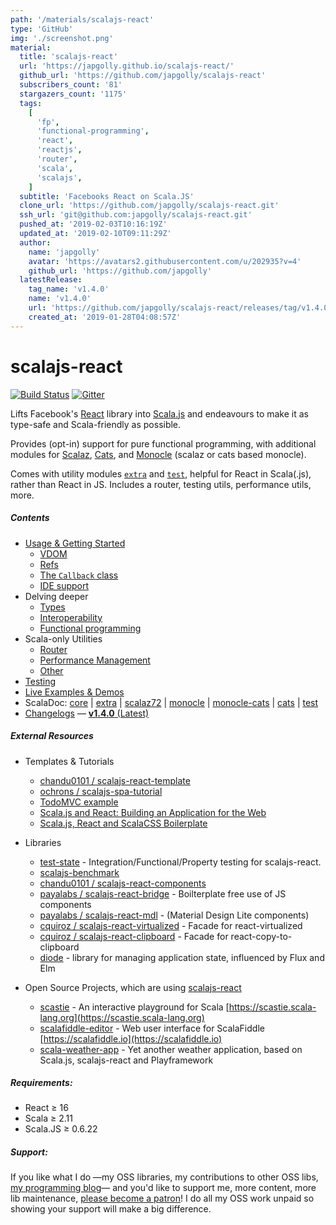 ```yaml
---
path: '/materials/scalajs-react'
type: 'GitHub'
img: './screenshot.png'
material:
  title: 'scalajs-react'
  url: 'https://japgolly.github.io/scalajs-react/'
  github_url: 'https://github.com/japgolly/scalajs-react'
  subscribers_count: '81'
  stargazers_count: '1175'
  tags:
    [
      'fp',
      'functional-programming',
      'react',
      'reactjs',
      'router',
      'scala',
      'scalajs',
    ]
  subtitle: 'Facebooks React on Scala.JS'
  clone_url: 'https://github.com/japgolly/scalajs-react.git'
  ssh_url: 'git@github.com:japgolly/scalajs-react.git'
  pushed_at: '2019-02-03T10:16:19Z'
  updated_at: '2019-02-10T09:11:29Z'
  author:
    name: 'japgolly'
    avatar: 'https://avatars2.githubusercontent.com/u/202935?v=4'
    github_url: 'https://github.com/japgolly'
  latestRelease:
    tag_name: 'v1.4.0'
    name: 'v1.4.0'
    url: 'https://github.com/japgolly/scalajs-react/releases/tag/v1.4.0'
    created_at: '2019-01-28T04:08:57Z'
---
```


# scalajs-react

[![Build Status](https://travis-ci.org/japgolly/scalajs-react.svg?branch=master)](https://travis-ci.org/japgolly/scalajs-react)
[![Gitter](https://badges.gitter.im/Join%20Chat.svg)](https://gitter.im/japgolly/scalajs-react?utm_source=badge&utm_medium=badge&utm_campaign=pr-badge&utm_content=badge)

Lifts Facebook's [React](https://facebook.github.io/react/) library into [Scala.js](http://www.scala-js.org/) and endeavours to make it as type-safe and Scala-friendly as possible.

Provides (opt-in) support for pure functional programming, with additional modules for
[Scalaz](https://github.com/scalaz/scalaz),
[Cats](https://github.com/typelevel/cats),
and [Monocle](https://github.com/julien-truffaut/Monocle) (scalaz or cats based monocle).

Comes with utility modules [`extra`](extra/) and [`test`](test/), helpful for React in Scala(.js), rather than React in JS.
Includes a router, testing utils, performance utils, more.

##### Contents

- [Usage & Getting Started](doc/USAGE.md)
  - [VDOM](doc/VDOM.md)
  - [Refs](doc/REFS.md)
  - [The `Callback` class](doc/CALLBACK.md)
  - [IDE support](doc/IDE.md)
- Delving deeper
  - [Types](doc/TYPES.md)
  - [Interoperability](doc/INTEROP.md)
  - [Functional programming](doc/FP.md)
- Scala-only Utilities
  - [Router](doc/ROUTER.md)
  - [Performance Management](doc/PERFORMANCE.md)
  - [Other](doc/EXTRA.md)
- [Testing](doc/TESTING.md)
- [Live Examples & Demos](https://japgolly.github.io/scalajs-react/)
- ScalaDoc: [core](https://www.javadoc.io/doc/com.github.japgolly.scalajs-react/core_sjs0.6_2.12/1.4.0) | [extra](https://www.javadoc.io/doc/com.github.japgolly.scalajs-react/extra_sjs0.6_2.12/1.4.0) | [scalaz72](https://www.javadoc.io/doc/com.github.japgolly.scalajs-react/ext-scalaz72_sjs0.6_2.12/1.4.0) | [monocle](https://www.javadoc.io/doc/com.github.japgolly.scalajs-react/ext-monocle_sjs0.6_2.12/1.4.0) | [monocle-cats](https://www.javadoc.io/doc/com.github.japgolly.scalajs-react/ext-monocle-cats_sjs0.6_2.12/1.4.0) | [cats](https://www.javadoc.io/doc/com.github.japgolly.scalajs-react/ext-cats_sjs0.6_2.12/1.4.0) | [test](https://www.javadoc.io/doc/com.github.japgolly.scalajs-react/test_sjs0.6_2.12/1.4.0)
- [Changelogs](doc/changelog) — [**v1.4.0** (Latest)](doc/changelog/1.4.0.md)

##### External Resources

- Templates & Tutorials

  - [chandu0101 / scalajs-react-template](https://github.com/chandu0101/scalajs-react-template)
  - [ochrons / scalajs-spa-tutorial](https://github.com/ochrons/scalajs-spa-tutorial)
  - [TodoMVC example](http://todomvc.com/examples/scalajs-react)
  - [Scala.js and React: Building an Application for the Web](https://scala-bility.blogspot.com/2015/05/scalajs-and-react-building-application.html)
  - [Scala.js, React and ScalaCSS Boilerplate](https://github.com/shashkovdanil/scalajs-react-boilerplate)

- Libraries

  - [test-state](https://github.com/japgolly/test-state/) - Integration/Functional/Property testing for scalajs-react.
  - [scalajs-benchmark](https://github.com/japgolly/scalajs-benchmark/)
  - [chandu0101 / scalajs-react-components](https://github.com/chandu0101/scalajs-react-components)
  - [payalabs / scalajs-react-bridge](https://github.com/payalabs/scalajs-react-bridge) - Boilterplate free use of JS components
  - [payalabs / scalajs-react-mdl](https://github.com/payalabs/scalajs-react-mdl) - (Material Design Lite components)
  - [cquiroz / scalajs-react-virtualized](https://github.com/cquiroz/scalajs-react-virtualized) - Facade for react-virtualized
  - [cquiroz / scalajs-react-clipboard](https://github.com/cquiroz/scalajs-react-clipboard) - Facade for react-copy-to-clipboard
  - [diode](https://github.com/suzaku-io/diode) - library for managing application state, influenced by Flux and Elm

- Open Source Projects, which are using [scalajs-react](https://github.com/japgolly/scalajs-react)
  - [scastie](https://github.com/scalacenter/scastie) - An interactive playground for Scala [https://scastie.scala-lang.org](https://scastie.scala-lang.org)
  - [scalafiddle-editor](https://github.com/scalafiddle/scalafiddle-editor) - Web user interface for ScalaFiddle [https://scalafiddle.io](https://scalafiddle.io)
  - [scala-weather-app](https://github.com/malaman/scala-weather-app) - Yet another weather application, based on Scala.js, scalajs-react and Playframework

##### Requirements:

- React ≥ 16
- Scala ≥ 2.11
- Scala.JS ≥ 0.6.22

##### Support:

If you like what I do
—my OSS libraries, my contributions to other OSS libs, [my programming blog](https://japgolly.blogspot.com)—
and you'd like to support me, more content, more lib maintenance, [please become a patron](https://www.patreon.com/japgolly)!
I do all my OSS work unpaid so showing your support will make a big difference.
